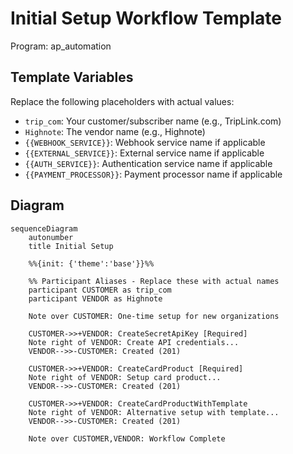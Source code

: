 # Initial Setup Workflow Template

Program: ap_automation

## Template Variables

Replace the following placeholders with actual values:

- `trip_com`: Your customer/subscriber name (e.g., TripLink.com)
- `Highnote`: The vendor name (e.g., Highnote)
- `{{WEBHOOK_SERVICE}}`: Webhook service name if applicable
- `{{EXTERNAL_SERVICE}}`: External service name if applicable
- `{{AUTH_SERVICE}}`: Authentication service name if applicable
- `{{PAYMENT_PROCESSOR}}`: Payment processor name if applicable

## Diagram

```mermaid
sequenceDiagram
    autonumber
    title Initial Setup

    %%{init: {'theme':'base'}}%%
    
    %% Participant Aliases - Replace these with actual names
    participant CUSTOMER as trip_com
    participant VENDOR as Highnote

    Note over CUSTOMER: One-time setup for new organizations

    CUSTOMER->>+VENDOR: CreateSecretApiKey [Required]
    Note right of VENDOR: Create API credentials...
    VENDOR-->>-CUSTOMER: Created (201)

    CUSTOMER->>+VENDOR: CreateCardProduct [Required]
    Note right of VENDOR: Setup card product...
    VENDOR-->>-CUSTOMER: Created (201)

    CUSTOMER->>+VENDOR: CreateCardProductWithTemplate
    Note right of VENDOR: Alternative setup with template...
    VENDOR-->>-CUSTOMER: Created (201)

    Note over CUSTOMER,VENDOR: Workflow Complete
```
